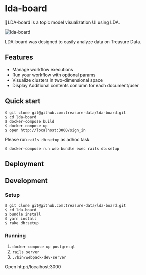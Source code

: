 # lda-board
LDA-board is a topic model visualization UI using LDA.

![lda-board](https://github.com/treasure-data/lda-board/raw/master/public/screen_shot.png)

LDA-board was designed to easily analyze data on Treasure Data.

## Features
- Manage workflow executions
- Run your workflow with optional params
- Visualize clusters in two-dimensional space
- Display Additional contents conlumn for each document/user

## Quick start
```
$ git clone git@github.com:treasure-data/lda-board.git
$ cd lda-board
$ docker-compose build
$ docker-compose up
$ open http://localhost:3000/sign_in 
```

Please run `rails db:setup` as adhoc task.
```
$ docker-compose run web bundle exec rails db:setup
```

## Deployment

## Development
### Setup
```
$ git clone git@github.com:treasure-data/lda-board.git
$ cd lda-board
$ bundle install
$ yarn install
$ rake db:setup
```

### Running
1. `docker-compose up postgresql`
2. `rails server`
3. `./bin/webpack-dev-server`

Open http://localhost:3000
